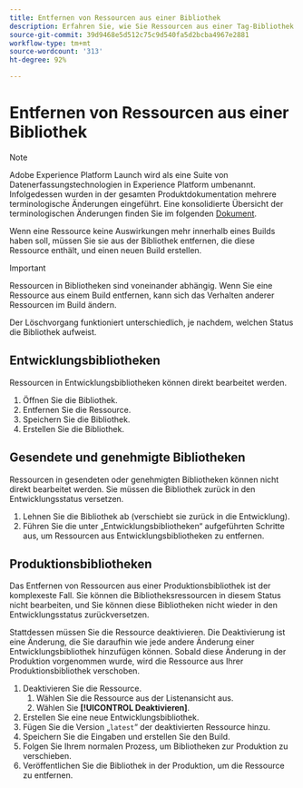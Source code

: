 ```yaml
---
title: Entfernen von Ressourcen aus einer Bibliothek
description: Erfahren Sie, wie Sie Ressourcen aus einer Tag-Bibliothek entfernen.
source-git-commit: 39d9468e5d512c75c9d540fa5d2bcba4967e2881
workflow-type: tm+mt
source-wordcount: '313'
ht-degree: 92%

---
```


# Entfernen von Ressourcen aus einer Bibliothek

>[!NOTE]
>
>Adobe Experience Platform Launch wird als eine Suite von Datenerfassungstechnologien in Experience Platform umbenannt. Infolgedessen wurden in der gesamten Produktdokumentation mehrere terminologische Änderungen eingeführt. Eine konsolidierte Übersicht der terminologischen Änderungen finden Sie im folgenden [Dokument](../../term-updates.md).

Wenn eine Ressource keine Auswirkungen mehr innerhalb eines Builds haben soll, müssen Sie sie aus der Bibliothek entfernen, die diese Ressource enthält, und einen neuen Build erstellen.

>[!IMPORTANT]
>
>Ressourcen in Bibliotheken sind voneinander abhängig. Wenn Sie eine Ressource aus einem Build entfernen, kann sich das Verhalten anderer Ressourcen im Build ändern.

Der Löschvorgang funktioniert unterschiedlich, je nachdem, welchen Status die Bibliothek aufweist.

## Entwicklungsbibliotheken

Ressourcen in Entwicklungsbibliotheken können direkt bearbeitet werden.

1. Öffnen Sie die Bibliothek.
1. Entfernen Sie die Ressource.
1. Speichern Sie die Bibliothek.
1. Erstellen Sie die Bibliothek.

## Gesendete und genehmigte Bibliotheken

Ressourcen in gesendeten oder genehmigten Bibliotheken können nicht direkt bearbeitet werden. Sie müssen die Bibliothek zurück in den Entwicklungsstatus versetzen.

1. Lehnen Sie die Bibliothek ab (verschiebt sie zurück in die Entwicklung).
1. Führen Sie die unter „Entwicklungsbibliotheken“ aufgeführten Schritte aus, um Ressourcen aus Entwicklungsbibliotheken zu entfernen.

## Produktionsbibliotheken

Das Entfernen von Ressourcen aus einer Produktionsbibliothek ist der komplexeste Fall. Sie können die Bibliotheksressourcen in diesem Status nicht bearbeiten, und Sie können diese Bibliotheken nicht wieder in den Entwicklungsstatus zurückversetzen.

Stattdessen müssen Sie die Ressource deaktivieren. Die Deaktivierung ist eine Änderung, die Sie daraufhin wie jede andere Änderung einer Entwicklungsbibliothek hinzufügen können. Sobald diese Änderung in der Produktion vorgenommen wurde, wird die Ressource aus Ihrer Produktionsbibliothek verschoben.

1. Deaktivieren Sie die Ressource.
   1. Wählen Sie die Ressource aus der Listenansicht aus.
   1. Wählen Sie **[!UICONTROL Deaktivieren]**.
1. Erstellen Sie eine neue Entwicklungsbibliothek.
1. Fügen Sie die Version „`latest`“ der deaktivierten Ressource hinzu.
1. Speichern Sie die Eingaben und erstellen Sie den Build.
1. Folgen Sie Ihrem normalen Prozess, um Bibliotheken zur Produktion zu verschieben.
1. Veröffentlichen Sie die Bibliothek in der Produktion, um die Ressource zu entfernen.
